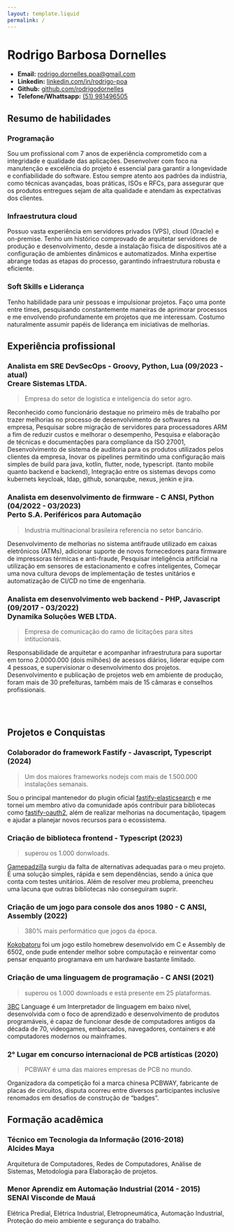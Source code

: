 ```yaml
---
layout: template.liquid
permalink: /
---
```


# Rodrigo Barbosa Dornelles

* **Email:** [rodrigo.dornelles.poa@gmail.com](rodrigo.dornelles.poa@gmail.com)
* **Linkedin:** [linkedin.com/in/rodrigo-poa](https://linkedin.com/in/rodrigo-poa)
* **Github:** [github.com/rodrigodornelles](https://github.com/rodrigodornelles)
* **Telefone/Whattsapp:** [(51) 981496505](https://wa.me/+5551981496505)

## Resumo de habilidades

### Programação

Sou um profissional com 7 anos de experiência comprometido com a integridade e qualidade das aplicações. Desenvolver com foco na manutenção e excelência do projeto é essencial para garantir a longevidade e confiabilidade do software. Estou sempre atento aos padrões da indústria, como técnicas avançadas, boas práticas, ISOs e RFCs, para assegurar que os produtos entregues sejam de alta qualidade e atendam às expectativas dos clientes.

### Infraestrutura cloud

Possuo vasta experiência em servidores privados (VPS), cloud (Oracle) e on-premise. Tenho um histórico comprovado de arquitetar servidores de produção e desenvolvimento, desde a instalação física de dispositivos até a configuração de ambientes dinâmicos e automatizados. Minha expertise abrange todas as etapas do processo, garantindo infraestrutura robusta e eficiente.

<!--

### Desenvolvimento de jogos

Sou um entusiasta no desenvolvimento de jogos, com um profundo interesse em explorar como os jogos superam limitações técnicas através de novas mecânicas. No meu tempo livre, dedico-me a criar jogos homebrew para consoles antigos, desafiando minha criatividade e capacidade de extrair o máximo do hardware disponível.

-->

### Soft Skills e Liderança

Tenho habilidade para unir pessoas e impulsionar projetos. Faço uma ponte entre times, pesquisando constantemente maneiras de aprimorar processos e me envolvendo profundamente em projetos que me interessam. Costumo naturalmente assumir papéis de liderança em iniciativas de melhorias.

## Experiência profissional

### Analista em SRE DevSecOps - Groovy, Python, Lua (09/2023 - atual) <br/>Creare Sistemas LTDA.

> Empresa do setor de logistica e inteligencia do setor agro.

Reconhecido como funcionário destaque no primeiro mês de trabalho por trazer melhorias no processo de desenvolvimento de softwares na empresa, Pesquisar sobre migração de servidores para processadores ARM a fim de reduzir custos e melhorar o desempenho, Pesquisa e elaboração de técnicas e documentações para compliance da ISO 27001, Desenvolvimento de sistema de auditoria para os produtos utilizados pelos clientes da empresa, Inovar os pipelines permitindo uma configuração mais simples de build para java, kotlin, flutter, node, typescript. (tanto mobile quanto backend e backend), Integração entre os sistemas devops como kubernets keycloak, ldap, github, sonarqube, nexus, jenkin e jira.

### Analista em desenvolvimento de firmware - C ANSI, Python (04/2022 - 03/2023)<br/>Perto S.A. Periféricos para Automação

> Industria multinacional brasileira referencia no setor bancário.

Desenvolvimento de melhorias no sistema antifraude utilizado em caixas eletrônicos (ATMs), adicionar suporte de novos fornecedores para firmware de impressoras térmicas e anti-fraude, Pesquisar inteligência artificial na utilização em sensores de estacionamento e cofres inteligentes, Começar uma nova cultura devops de implementação de testes unitários e automatização de CI/CD no time de engenharia.

### Analista em desenvolvimento web backend - PHP, Javascript (09/2017 - 03/2022)<br/>Dynamika Soluções WEB LTDA.

> Empresa de comunicação do ramo de licitações para sites intitucionais.

Responsabilidade de arquitetar e acompanhar infraestrutura para suportar em torno 2.0000.000 (dois milhões) de acessos diários, liderar equipe com 4 pessoas, e supervisionar o desenvolvimento dos projetos. Desenvolvimento e publicação de projetos web em ambiente de produção, foram mais de 30 prefeituras, também mais de 15 câmaras e conselhos profissionais.

<br/><br/>

## Projetos e Conquistas

### Colaborador do framework Fastify - Javascript, Typescript (2024)

> Um dos maiores frameworks nodejs com mais de 1.500.000 instalações semanais.

Sou o principal mantenedor do plugin oficial [fastify-elasticsearch](https://github.com/fastify/fastify-opensearch) e me tornei um membro ativo da comunidade após contribuir para bibliotecas como [fastify-oauth2](https://github.com/fastify/fastify-oauth2), além de realizar melhorias na documentação, tipagem e ajudar a planejar novos recursos para o ecossistema.

### Criação de biblioteca frontend - Typescript (2023)

> superou os 1.000 donwloads.

[Gamepadzilla](https://github.com/RodrigoDornelles/npm-gamepadzilla) surgiu da falta de alternativas adequadas para o meu projeto. É uma solução simples, rápida e sem dependências, sendo a única que conta com testes unitários. Além de resolver meu problema, preencheu uma lacuna que outras bibliotecas não conseguiram suprir.

### Criação de um jogo para console dos anos 1980 - C ANSI, Assembly (2022)

> 380% mais performático que jogos da época.

[Kokobatoru](https://psywave-games.github.io/coco-battle-royale-2/) foi um jogo estilo homebrew desenvolvido em C e Assembly de 6502, onde pude entender melhor sobre computação e reinventar como pensar enquanto programava em um hardware bastante limitado.

### Criação de uma linguagem de programação - C ANSI (2021)

> superou os 1.000 downloads e está presente em 25 plataformas.

[3BC](https://3bc-lang.org) Language é um Interpretador de linguagem em baixo nível, desenvolvida com o foco de aprendizado e desenvolvimento de produtos programáveis, é capaz de funcionar desde de computadores antigos da década de 70, videogames, embarcados, navegadores, containers e até computadores modernos ou mainframes.

### 2° Lugar em concurso internacional de PCB artísticas (2020)

> PCBWAY é uma das maiores empresas de PCB no mundo.

Organizadora da competição foi a marca chinesa PCBWAY, fabricante de placas de circuitos, disputa ocorreu entre diversos participantes inclusive renomados em desafios de construção de “badges”.

## Formação acadêmica

### Técnico em Tecnologia da Informação (2016-2018)<br/>Alcides Maya

Arquitetura de Computadores, Redes de Computadores, Análise de Sistemas,  Metodologia para Elaboração de projetos.

### Menor Aprendiz em Automação Industrial (2014 - 2015)<br/>SENAI Visconde de Mauá

Elétrica Predial, Elétrica Industrial, Eletropneumática, Automação Industrial, Proteção do meio ambiente e segurança do trabalho.
